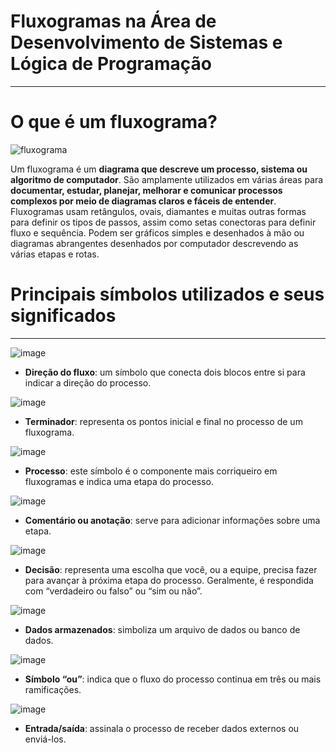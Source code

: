 # Fluxogramas na Área de Desenvolvimento de Sistemas e Lógica de Programação
---

# O que é um fluxograma?

![fluxograma](https://zeev.it/wp-content/uploads/2023/11/exemplo-de-fluxograma-de-processo-produtivo-1-1024x576.jpg.webp)

Um fluxograma é um **diagrama que descreve um processo, sistema ou algoritmo de computador**. São amplamente utilizados em várias áreas para **documentar, estudar, planejar, melhorar e comunicar processos complexos por meio de diagramas claros e fáceis de entender**. Fluxogramas usam retângulos, ovais, diamantes e muitas outras formas para definir os tipos de passos, assim como setas conectoras para definir fluxo e sequência. Podem ser gráficos simples e desenhados à mão ou diagramas abrangentes desenhados por computador descrevendo as várias etapas e rotas.

# Principais símbolos utilizados e seus significados
---

![image](https://github.com/user-attachments/assets/08353ebd-ada6-4446-86a8-c7265078e48a)

- **Direção do fluxo**: um símbolo que conecta dois blocos entre si para indicar a direção do processo.

![image](https://github.com/user-attachments/assets/de2aab4c-04d8-4c42-bb7a-38010d8b3b73)

- **Terminador**: representa os pontos inicial e final no processo de um fluxograma.

![image](https://github.com/user-attachments/assets/968d00a5-6956-4624-83ad-bb7b77e9f6ac)

- **Processo**: este símbolo é o componente mais corriqueiro em fluxogramas e indica uma etapa do processo.

![image](https://github.com/user-attachments/assets/ca63253a-735a-462e-b70b-5b3a2618d341)

- **Comentário ou anotação**: serve para adicionar informações sobre uma etapa.

![image](https://github.com/user-attachments/assets/22cef7d7-c391-42e0-aa3f-30d128ae1717)

- **Decisão**: representa uma escolha que você, ou a equipe, precisa fazer para avançar à próxima etapa do processo. Geralmente, é respondida com “verdadeiro ou falso” ou “sim ou não”.

![image](https://github.com/user-attachments/assets/b2896d09-2c40-447d-bb8f-d4d43d125b3a)

- **Dados armazenados**: simboliza um arquivo de dados ou banco de dados.

![image](https://github.com/user-attachments/assets/aa8bd929-5fe1-4293-958d-70dac4513d38)

- **Símbolo “ou”**: indica que o fluxo do processo continua em três ou mais ramificações.

![image](https://github.com/user-attachments/assets/9b3a2c7c-bc2f-4c06-aa17-b9c01d93e20b)

- **Entrada/saída**: assinala o processo de receber dados externos ou enviá-los.










